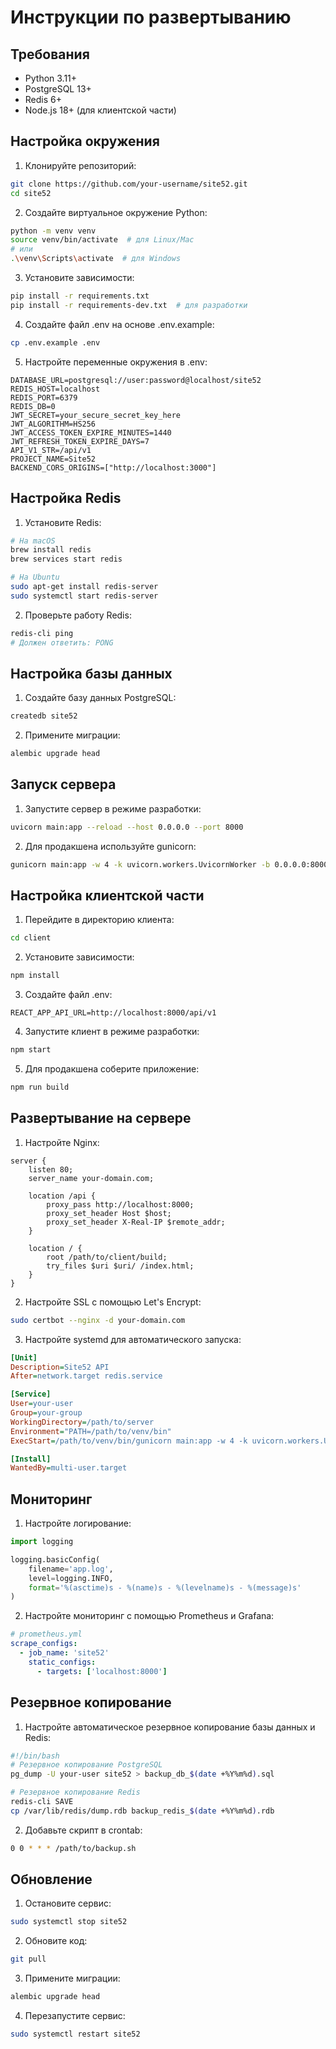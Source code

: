 # Инструкции по развертыванию

## Требования

- Python 3.11+
- PostgreSQL 13+
- Redis 6+
- Node.js 18+ (для клиентской части)

## Настройка окружения

1. Клонируйте репозиторий:
```bash
git clone https://github.com/your-username/site52.git
cd site52
```

2. Создайте виртуальное окружение Python:
```bash
python -m venv venv
source venv/bin/activate  # для Linux/Mac
# или
.\venv\Scripts\activate  # для Windows
```

3. Установите зависимости:
```bash
pip install -r requirements.txt
pip install -r requirements-dev.txt  # для разработки
```

4. Создайте файл .env на основе .env.example:
```bash
cp .env.example .env
```

5. Настройте переменные окружения в .env:
```env
DATABASE_URL=postgresql://user:password@localhost/site52
REDIS_HOST=localhost
REDIS_PORT=6379
REDIS_DB=0
JWT_SECRET=your_secure_secret_key_here
JWT_ALGORITHM=HS256
JWT_ACCESS_TOKEN_EXPIRE_MINUTES=1440
JWT_REFRESH_TOKEN_EXPIRE_DAYS=7
API_V1_STR=/api/v1
PROJECT_NAME=Site52
BACKEND_CORS_ORIGINS=["http://localhost:3000"]
```

## Настройка Redis

1. Установите Redis:
```bash
# На macOS
brew install redis
brew services start redis

# На Ubuntu
sudo apt-get install redis-server
sudo systemctl start redis-server
```

2. Проверьте работу Redis:
```bash
redis-cli ping
# Должен ответить: PONG
```

## Настройка базы данных

1. Создайте базу данных PostgreSQL:
```bash
createdb site52
```

2. Примените миграции:
```bash
alembic upgrade head
```

## Запуск сервера

1. Запустите сервер в режиме разработки:
```bash
uvicorn main:app --reload --host 0.0.0.0 --port 8000
```

2. Для продакшена используйте gunicorn:
```bash
gunicorn main:app -w 4 -k uvicorn.workers.UvicornWorker -b 0.0.0.0:8000
```

## Настройка клиентской части

1. Перейдите в директорию клиента:
```bash
cd client
```

2. Установите зависимости:
```bash
npm install
```

3. Создайте файл .env:
```env
REACT_APP_API_URL=http://localhost:8000/api/v1
```

4. Запустите клиент в режиме разработки:
```bash
npm start
```

5. Для продакшена соберите приложение:
```bash
npm run build
```

## Развертывание на сервере

1. Настройте Nginx:
```nginx
server {
    listen 80;
    server_name your-domain.com;

    location /api {
        proxy_pass http://localhost:8000;
        proxy_set_header Host $host;
        proxy_set_header X-Real-IP $remote_addr;
    }

    location / {
        root /path/to/client/build;
        try_files $uri $uri/ /index.html;
    }
}
```

2. Настройте SSL с помощью Let's Encrypt:
```bash
sudo certbot --nginx -d your-domain.com
```

3. Настройте systemd для автоматического запуска:
```ini
[Unit]
Description=Site52 API
After=network.target redis.service

[Service]
User=your-user
Group=your-group
WorkingDirectory=/path/to/server
Environment="PATH=/path/to/venv/bin"
ExecStart=/path/to/venv/bin/gunicorn main:app -w 4 -k uvicorn.workers.UvicornWorker -b 127.0.0.1:8000

[Install]
WantedBy=multi-user.target
```

## Мониторинг

1. Настройте логирование:
```python
import logging

logging.basicConfig(
    filename='app.log',
    level=logging.INFO,
    format='%(asctime)s - %(name)s - %(levelname)s - %(message)s'
)
```

2. Настройте мониторинг с помощью Prometheus и Grafana:
```yaml
# prometheus.yml
scrape_configs:
  - job_name: 'site52'
    static_configs:
      - targets: ['localhost:8000']
```

## Резервное копирование

1. Настройте автоматическое резервное копирование базы данных и Redis:
```bash
#!/bin/bash
# Резервное копирование PostgreSQL
pg_dump -U your-user site52 > backup_db_$(date +%Y%m%d).sql

# Резервное копирование Redis
redis-cli SAVE
cp /var/lib/redis/dump.rdb backup_redis_$(date +%Y%m%d).rdb
```

2. Добавьте скрипт в crontab:
```bash
0 0 * * * /path/to/backup.sh
```

## Обновление

1. Остановите сервис:
```bash
sudo systemctl stop site52
```

2. Обновите код:
```bash
git pull
```

3. Примените миграции:
```bash
alembic upgrade head
```

4. Перезапустите сервис:
```bash
sudo systemctl restart site52
``` 